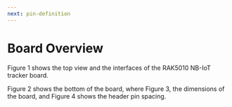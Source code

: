 ```yaml
---
next: pin-definition
---
```


# Board Overview

Figure 1 shows the top view and the interfaces of the RAK5010 NB-IoT tracker board.

<rk-img
  src="/assets/images/datasheet/rak5010/top-view-of-the-board-with-interfaces.jpg"
  width="100%"
  figure-number="1"
  caption="Top View of the Board with Interfaces"
/>

Figure 2 shows the bottom of the board, where Figure 3, the dimensions of the board, and Figure 4 shows the header pin spacing.

<rk-img
  src="/assets/images/datasheet/rak5010/bottom-view-of-the-board-with-interfaces.jpg"
  width="100%"
  figure-number="2"
  caption="Bottom View of the Board with Interfaces"
/>

<rk-img
  src="/assets/images/datasheet/rak5010/board-dimensions.jpg"
  width="75%"
  figure-number="3"
  caption="Board Dimensions"
/>

<rk-img
  src="/assets/images/datasheet/rak5010/header-spacing.jpg"
  width="75%"
  figure-number="4"
  caption="Header Spacing"
/>